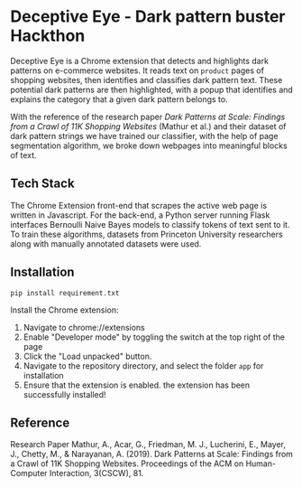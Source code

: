 # Deceptive Eye - Dark pattern buster Hackthon

Deceptive Eye is a Chrome extension that detects and highlights dark patterns on e-commerce websites. It reads text on `product` pages of shopping websites, then identifies and classifies dark pattern text. These potential dark patterns are then highlighted, with a popup that identifies and explains the category that a given dark pattern belongs to. 

With the reference of the research paper *Dark Patterns at Scale: Findings from a Crawl of 11K Shopping Websites* (Mathur et al.) and their dataset of dark pattern strings we have trained our classifier,  with the help of page segmentation algorithm, we broke down webpages into meaningful blocks of text.

## Tech Stack
The Chrome Extension front-end that scrapes the active web page is written in Javascript. For the back-end, a Python server running Flask interfaces Bernoulli Naive Bayes models to classify tokens of text sent to it. To train these algorithms, datasets from Princeton University researchers along with manually annotated datasets were used.
## Installation
`pip install requirement.txt`

Install the Chrome extension:
1. Navigate to chrome://extensions
2. Enable "Developer mode" by toggling the switch at the top right of the page
3. Click the "Load unpacked" button.
4. Navigate to the repository directory, and select the folder `app` for installation
5. Ensure that the extension is enabled.
the extension has been successfully installed!
## Reference
Research Paper
Mathur, A., Acar, G., Friedman, M. J., Lucherini, E., Mayer, J., Chetty, M., & Narayanan, A. (2019). Dark Patterns at Scale: Findings from a Crawl of 11K Shopping Websites. Proceedings of the ACM on Human-Computer Interaction, 3(CSCW), 81.
